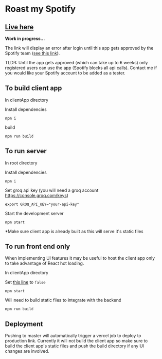 
# Roast my Spotify

   ## **[Live here](https://roast-my-spotify.vercel.app/)**

**Work in progress...**

The link will display an error after login until this app gets approved by the Spotify team ([see this link](https://developer.spotify.com/documentation/web-api/concepts/quota-modes)).

TLDR: Until the app gets approved (which can take up to 6 weeks) only registered users can use the app (Spotify blocks all api calls). Contact me if you would like your Spotify account to be added as a tester.



## To build client app

In clientApp directory

Install dependencies

    npm i

build

    npm run build




## To run server

In root directory

Install dependencies

    npm i

Set groq api key (you will need a groq account https://console.groq.com/keys)

    export GROQ_API_KEY="your-api-key"

Start the development server

    npm start

*Make sure client app is already built as this will serve it's static files


## To run front end only

When implementing UI features it may be useful to host the client app only to take advantage of React hot loading.

In clientApp directory

Set [this line](https://github.com/MacLinh/roast-my-spotify/blob/master/clientApp/src/services/api.js#L29) to `false` 

    npm start
Will need to build static files to integrate with the backend

    npm run build

## Deployment

Pushing to master will automatically trigger a vercel job to deploy to production link. Currently it will not build the client app so make sure to build the client app's static files and push the build directory if any UI changes are involved.
